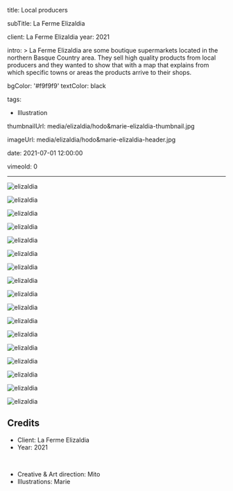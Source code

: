 title: Local producers

subTitle: La Ferme Elizaldia

client: La Ferme Elizaldia
year: 2021

intro: >
  La Ferme Elizaldia are some boutique supermarkets located in the northern Basque Country area. They sell high quality products from local producers and they wanted to show that with a map that explains from which specific towns or areas the products arrive to their shops. 

bgColor: '#f9f9f9'
textColor: black

tags:
  - Illustration

thumbnailUrl: media/elizaldia/hodo&marie-elizaldia-thumbnail.jpg

imageUrl: media/elizaldia/hodo&marie-elizaldia-header.jpg

date: 2021-07-01 12:00:00


vimeoId: 0


---



<div class="gallery gallery-3">

![elizaldia](/media/elizaldia/hodo&marie-elizaldia-01.jpg)

![elizaldia](/media/elizaldia/hodo&marie-elizaldia-02.jpg)

![elizaldia](/media/elizaldia/hodo&marie-elizaldia-03.jpg)

</div>


<div class="gallery gallery-3">

![elizaldia](/media/elizaldia/hodo&marie-elizaldia-04.jpg)

![elizaldia](/media/elizaldia/hodo&marie-elizaldia-05.jpg)

![elizaldia](/media/elizaldia/hodo&marie-elizaldia-06.jpg)

</div>


<div class="gallery gallery-3">

![elizaldia](/media/elizaldia/hodo&marie-elizaldia-07.jpg)

![elizaldia](/media/elizaldia/hodo&marie-elizaldia-08.jpg)

![elizaldia](/media/elizaldia/hodo&marie-elizaldia-09.jpg)

</div>


<div class="gallery gallery-3">

![elizaldia](/media/elizaldia/hodo&marie-elizaldia-10.jpg)

![elizaldia](/media/elizaldia/hodo&marie-elizaldia-11.jpg)

![elizaldia](/media/elizaldia/hodo&marie-elizaldia-12.jpg)

</div>


<div class="gallery gallery-3">

![elizaldia](/media/elizaldia/hodo&marie-elizaldia-13.jpg)

![elizaldia](/media/elizaldia/hodo&marie-elizaldia-14.jpg)

![elizaldia](/media/elizaldia/hodo&marie-elizaldia-15.jpg)

</div>


<div class="gallery gallery-2">

![elizaldia](/media/elizaldia/hodo&marie-elizaldia-16.jpg)

![elizaldia](/media/elizaldia/hodo&marie-elizaldia-17.jpg)

</div>



## Credits

* Client: La Ferme Elizaldia
* Year: 2021  

<br>

* Creative & Art direction: Mito
* Illustrations: Marie


